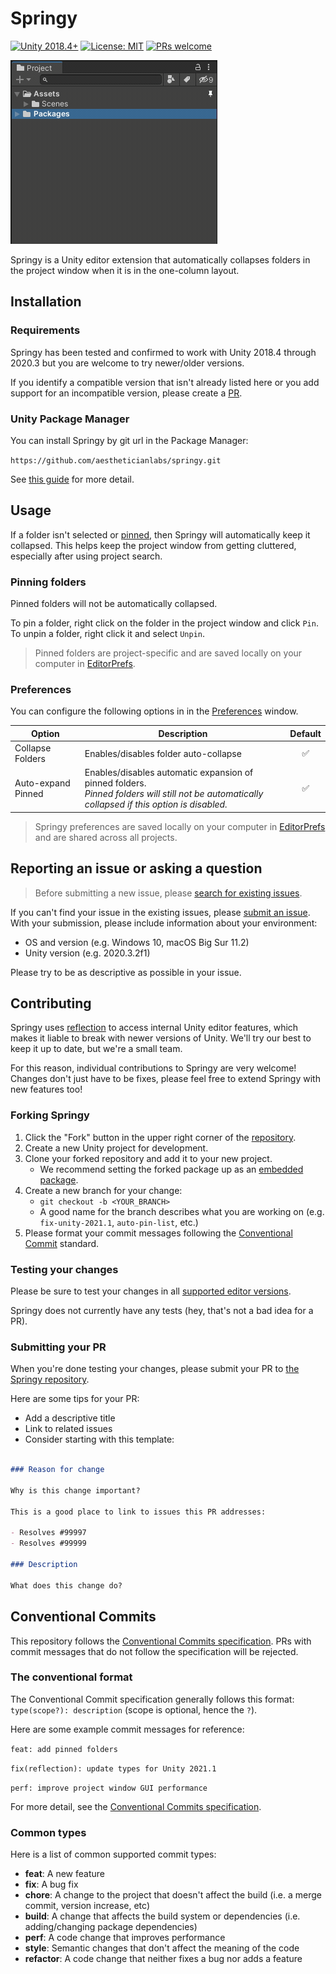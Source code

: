# Springy

[![Unity 2018.4+](https://img.shields.io/badge/Unity-2018.4+-informational)][1]
[![License: MIT](https://img.shields.io/badge/License-MIT-informational)](LICENSE.md)
[![PRs welcome](https://img.shields.io/badge/PRs-welcome!-brightgreen)](#contributing)

![Demo gif](Documentation~/img/demo.gif)

Springy is a Unity editor extension that automatically collapses folders in the
project window when it is in the one-column layout.

## Installation

### Requirements

Springy has been tested and confirmed to work with Unity 2018.4 through 2020.3 
but you are welcome to try newer/older versions.

If you identify a compatible version that isn't already listed here or you 
add support for an incompatible version, please create a [PR](#contributing).

### Unity Package Manager

You can install Springy by git url in the Package Manager:

`https://github.com/aestheticianlabs/springy.git`


See [this guide](https://docs.unity3d.com/Manual/upm-ui-giturl.html) for more detail.

## Usage

If a folder isn't selected or [pinned](#pinning-folders), then Springy will 
automatically keep it collapsed. This helps keep the project window from getting 
cluttered, especially after using project search.

### Pinning folders

Pinned folders will not be automatically collapsed. 

To pin a folder, right click on the folder in the project window and click `Pin`. 
To unpin a folder, right click it and select `Unpin`.

>Pinned folders are project-specific and are saved locally on your computer in 
[EditorPrefs][2].

### Preferences

You can configure the following options in in the 
[Preferences](https://docs.unity3d.com/Manual/Preferences.html) window.

| Option |	Description | Default |
|-|-|:-:|
| Collapse Folders | Enables/disables folder auto-collapse | ✅ |
| Auto-expand Pinned | Enables/disables automatic expansion of pinned folders. <br/> _Pinned folders will still not be automatically collapsed if this option is disabled._ | ✅ |


> Springy preferences are saved locally on your computer in [EditorPrefs][2] 
and are shared across all projects.

## Reporting an issue or asking a question

> Before submitting a new issue, please [search for existing issues][5].

If you can't find your issue in the existing issues, please [submit an issue][5].
With your submission, please include information about your environment:

- OS and version (e.g. Windows 10, macOS Big Sur 11.2)
- Unity version (e.g. 2020.3.2f1)

Please try to be as descriptive as possible in your issue.

## Contributing

Springy uses [reflection](https://docs.microsoft.com/en-us/dotnet/csharp/programming-guide/concepts/reflection) 
to access internal Unity editor features, which makes 
it liable to break with newer versions of Unity. We'll try our best to keep it 
up to date, but we're a small team. 

For this reason, individual contributions to Springy are very welcome!
Changes don't just have to be fixes, please feel free to extend Springy with new
features too!

### Forking Springy

1. Click the "Fork" button in the upper right corner of the [repository][3].
2. Create a new Unity project for development. 
3. Clone your forked repository and add it to your new project. 
	- We recommend setting the forked package up as an [embedded package](https://docs.unity3d.com/Manual/CustomPackages.html#EmbedMe).
4. Create a new branch for your change:
	- `git checkout -b <YOUR_BRANCH>`
	- A good name for the branch describes what you are working on (e.g. `fix-unity-2021.1`, `auto-pin-list`, etc.)
5. Please format your commit messages following the [Conventional Commit](#conventional-commits)
standard.

### Testing your changes

Please be sure to test your changes in all [supported editor versions](#requirements). 

Springy does not currently have any tests (hey, that's not a bad idea for a PR).

### Submitting your PR

When you're done testing your changes, please submit your PR to [the Springy repository][3].

Here are some tips for your PR:

- Add a descriptive title
- Link to related issues
- Consider starting with this template:

```md

### Reason for change

Why is this change important?

This is a good place to link to issues this PR addresses:

- Resolves #99997
- Resolves #99999

### Description

What does this change do?

```

## Conventional Commits

This repository follows the [Conventional Commits specification][4]. 
PRs with commit messages that do not follow the specification will be rejected.

### The conventional format

The Conventional Commit specification generally follows this format: 
`type(scope?): description` (scope is optional, hence the `?`). 

Here are some example commit messages for reference:

`feat: add pinned folders`

`fix(reflection): update types for Unity 2021.1`

`perf: improve project window GUI performance`

For more detail, see the [Conventional Commits specification][4].

### Common types

Here is a list of common supported commit types:

- **feat**: A new feature
- **fix**: A bug fix
- **chore**: A change to the project that doesn't affect the build 
	(i.e. a merge commit, version increase, etc)
- **build**: A change that affects the build system or dependencies 
	(i.e. adding/changing package dependencies)
- **perf**: A code change that improves performance
- **style**: Semantic changes that don't affect the meaning of the code
- **refactor**: A code change that neither fixes a bug nor adds a feature

[1]: https://unity3d.com/get-unity/download
[2]: https://docs.unity3d.com/ScriptReference/EditorPrefs.html
[3]: https://github.com/aestheticianlabs/springy
[5]: https://github.com/aestheticianlabs/springy/issues
[4]: https://www.conventionalcommits.org/en/v1.0.0/
